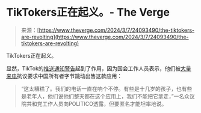 <!--yml

category: 未分类

date: 2024-05-27 14:41:38

-->

# TikTokers正在起义。- The Verge

> 来源：[https://www.theverge.com/2024/3/7/24093490/the-tiktokers-are-revolting](https://www.theverge.com/2024/3/7/24093490/the-tiktokers-are-revolting)

TikTokers正在起义。

显然，TikTok的[推送通知警告](/2024/3/7/24093308/tiktok-congress-ban-push-notification)起到了作用，因为国会工作人员表示，他们被[大量来电](https://www.politico.com/live-updates/2024/03/07/congress/tiktok-users-revolt-00145633)抗议要求中国所有者字节跳动出售这款应用：

> “这太糟糕了。我们的电话一直在响个不停。有些是十几岁的孩子，也有些是老年人，他们说他们整天都在这个应用上，我们不能把它拿走，”一名众议院共和党工作人员向POLITICO透露，但要匿名才能坦率地说。
